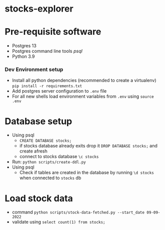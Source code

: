 # stocks-explorer

# Pre-requisite software
- Postgres 13
- Postgres command line tools *psql*
- Python 3.9

### Dev Environment setup
- Install all python dependencies (recommended to create a virtualenv) `pip install -r requirements.txt`
- Add postgres server configuration to `.env` file
- For all new shells load environment variables from `.env` using `source .env`

# Database setup
- Using psql
  - `CREATE DATABASE stocks;`
  - if stocks database already exits drop it `DROP DATABASE stocks;` and create afresh
  - connect to stocks database `\c stocks`
- Run: `python scripts/create-ddl.py`
- Using psql
  - Check if tables are created in the database by running `\d stocks` when connected to `stocks` db

# Load stock data
- command `python scripts/stock-data-fetched.py --start_date 09-09-2022`
- validate using `select count(1) from stocks;`
